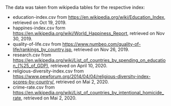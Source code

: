 The data was taken from wikipedia tables for the respective index:

- education-index.csv from https://en.wikipedia.org/wiki/Education_Index, retrieved on Oct 19, 2019.
- happines-index.csv form https://en.wikipedia.org/wiki/World_Happiness_Report, retrieved on Nov 30, 2019.
- quality-of-life.csv from https://www.numbeo.com/quality-of-life/rankings_by_country.jsp, retrieved on Nov 26, 2019.
- research.csv from https://en.wikipedia.org/wiki/List_of_countries_by_spending_on_education_(%25_of_GDP), retrieved on April 10, 2020.
- religious-diversity-index.csv from https://www.pewforum.org/2014/04/04/religious-diversity-index-scores-by-country/, retrieved on Mai 2, 2020.
- crime-rate.csv from https://en.wikipedia.org/wiki/List_of_countries_by_intentional_homicide_rate, retrieved on Mai 2, 2020.
